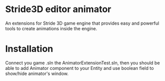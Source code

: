 # Stride3D editor animator
 An extensions for Stride 3D game engine that provides easy and powerful tools to create animations inside the engine.
# Installation
 Connect you game .sln the AnimatorExtensionTest.sln, then you should be able to add Animator component to your Entity and use boolean field to show/hide animator's window.
